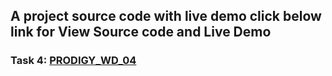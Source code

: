 ## A project source code with live demo click below link for View Source code and Live Demo
### Task 4: <a href="https://github.com/vipul5103/PRODIGY_WD_04">PRODIGY_WD_04</a>

